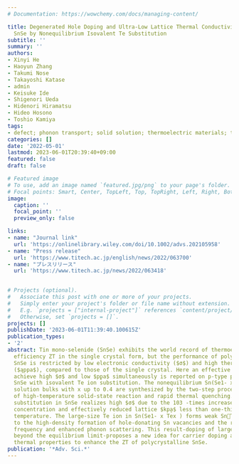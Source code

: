 ```yaml
---
# Documentation: https://wowchemy.com/docs/managing-content/

title: Degenerated Hole Doping and Ultra-Low Lattice Thermal Conductivity in Polycrystalline
  SnSe by Nonequilibrium Isovalent Te Substitution
subtitle: ''
summary: ''
authors:
- Xinyi He
- Haoyun Zhang
- Takumi Nose
- Takayoshi Katase
- admin
- Keisuke Ide
- Shigenori Ueda
- Hidenori Hiramatsu
- Hideo Hosono
- Toshio Kamiya
tags:
- defect; phonon transport; solid solution; thermoelectric materials; tin mono-selenide
categories: []
date: '2022-05-01'
lastmod: 2023-06-01T20:39:40+09:00
featured: false
draft: false

# Featured image
# To use, add an image named `featured.jpg/png` to your page's folder.
# Focal points: Smart, Center, TopLeft, Top, TopRight, Left, Right, BottomLeft, Bottom, BottomRight.
image:
  caption: ''
  focal_point: ''
  preview_only: false

links:
- name: "Journal link"
  url: 'https://onlinelibrary.wiley.com/doi/10.1002/advs.202105958'
- name: "Press release"
  url: 'https://www.titech.ac.jp/english/news/2022/063700'
- name: "プレスリリース"
  url: 'https://www.titech.ac.jp/news/2022/063418'
  

# Projects (optional).
#   Associate this post with one or more of your projects.
#   Simply enter your project's folder or file name without extension.
#   E.g. `projects = ["internal-project"]` references `content/project/deep-learning/index.md`.
#   Otherwise, set `projects = []`.
projects: []
publishDate: '2023-06-01T11:39:40.100615Z'
publication_types:
- '2'
abstract: Tin mono-selenide (SnSe) exhibits the world record of thermoelectric conversion
  efficiency ZT in the single crystal form, but the performance of polycrystalline
  SnSe is restricted by low electronic conductivity ($σ$) and high thermal conductivity
  ($ąppa$), compared to those of the single crystal. Here an effective strategy to
  achieve high $σ$ and low $p̨pa$ simultaneously is reported on p-type polycrystalline
  SnSe with isovalent Te ion substitution. The nonequilibrium Sn(Se1- x Tex ) solid
  solution bulks with x up to 0.4 are synthesized by the two-step process composed
  of high-temperature solid-state reaction and rapid thermal quenching. The Te ion
  substitution in SnSe realizes high $σ$ due to the 103 -times increase in hole carrier
  concentration and effectively reduced lattice $kp̨a$ less than one-third at room
  temperature. The large-size Te ion in Sn(Se1- x Tex ) forms weak SnTe bonds, leading
  to the high-density formation of hole-donating Sn vacancies and the reduced phonon
  frequency and enhanced phonon scattering. This result-doping of large-size ions
  beyond the equilibrium limit-proposes a new idea for carrier doping and controlling
  thermal properties to enhance the ZT of polycrystalline SnSe.
publication: '*Adv. Sci.*'
---
```

